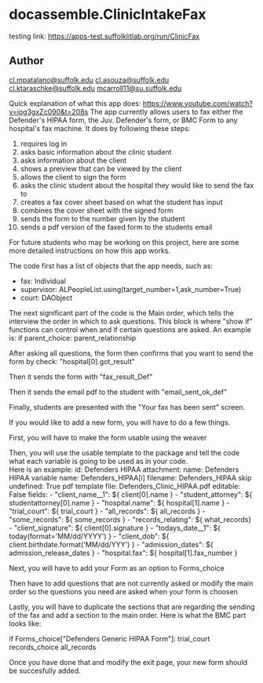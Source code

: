 # docassemble.ClinicIntakeFax

testing link: 
https://apps-test.suffolklitlab.org/run/ClinicFax



## Author
cl.mpatalano@suffolk.edu
cl.asouza@suffolk.edu
cl.ktaraschke@suffolk.edu
mcarroll11@su.suffolk.edu

Quick explanation of what this app does:  https://www.youtube.com/watch?v=jog3gxZc090&t=208s
The app currently allows users to fax either the Defender's HIPAA form, the Juv. Defender's form, or BMC Form to any hospital's fax machine.
It does by following these steps:
  1) requires log in
  2) asks basic information about the clinic student
  3) asks information about the client
  4) shows a preiview that can be viewed by the client
  5) allows the client to sign the form
  6) asks the clinic student about the hospital they would like to send the fax to
  7) creates a fax cover sheet based on what the student has input
  8) combines the cover sheet with the signed form
  9) sends the form to the number given by the student
  10) sends a pdf version of the faxed form to the students email


For future students who may be working on this project, here are some more detailed instructions on how this app works.

The code first has a list of objects that the app needs, such as: 

  - fax: Individual
  - supervisor: ALPeopleList.using(target_number=1,ask_number=True)
  - court: DAObject

The next significant part of the code is the Main order, which tells the interview the order in which to ask questions.
This block is where "show if" functions can control when and if certain questions are asked.  An example is:
  if parent_choice:
    parent_relationship
    
After asking all questions, the form then confirms that you want to send the form by check: "hospital[0].got_result"

Then it sends the form with "fax_result_Def"

Then it sends the email pdf to the student with "email_sent_ok_def"

Finally, students are presented with the "Your fax has been sent" screen.

If you would like to add a new form, you will have to do a few things.

First, you will have to make the form usable using the weaver

Then, you will use the usable template to the package and tell the code what each variable is going to be used as in your code.  
Here is an example:
id: Defenders HIPAA
attachment:
  name: Defenders HIPAA
  variable name: Defenders_HIPAA[i]
  filename: Defenders_HIPAA
  skip undefined: True
  pdf template file: Defenders_Clinic_HIPAA.pdf
  editable: False
  fields:
      - "client_name__1": ${ client[0].name }
      - "student_attorney": ${ studentattorney[0].name }
      - "hospital.name": ${ hospital[1].name }
      - "trial_court": ${ trial_court } 
      - "all_records": ${ all_records }
      - "some_records": ${ some_records } 
      - "records_relating": ${ what_records}
      - "client_signature": ${ client[0].signature }
      - "todays_date__1": ${ today(format='MM/dd/YYYY') }
      - "client_dob": ${ client.birthdate.format('MM/dd/YYY') }
      - "admission_dates": ${ admission_release_dates }
      - "hospital.fax": ${ hospital[1].fax_number }

Next, you will have to add your Form as an option to Forms_choice

Then have to add questions that are not currently asked or modify the main order so the questions you need are asked when your form is choosen

Lastly, you will have to duplicate the sections that are regarding the sending of the fax and add a section to the main order.
Here is what the BMC part looks like:

  if Forms_choice["Defenders Generic HIPAA Form"]: 
    trial_court
    records_choice
    all_records
    
Once you have done that and modify the exit page, your new form should be succesfully added.
